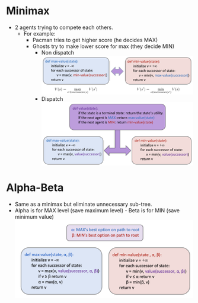 # Minimax
* 2 agents trying to compete each others. 
    * For example: 
        * Pacman tries to get higher score (he decides MAX)
        * Ghosts try to make lower score for max (they decide MIN)
            * Non dispatch
                    ![](../images/minimaxPseudoCode.png)
            * Dispatch
                    ![](../images/minimaxPseudoCode2.png)

# Alpha-Beta 
* Same as a minimax but eliminate unnecessary sub-tree. 
* Alpha is for MAX level (save maximum level) - Beta is for MIN (save minimum value)
                       ![](../images/alphabeta.png)
